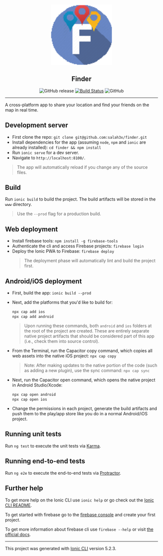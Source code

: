 <div align="center">
  <img src="./src/assets/icon/favicon.png" width="200" alt="Finder Logo" />
  <h2>Finder</h2>

![GitHub release](https://img.shields.io/github/release/salah3x/finder.svg?color=%23f441be)
[![Build Status](https://travis-ci.org/salah3x/finder.svg?branch=master)](https://travis-ci.org/salah3x/finder)
![GitHub](https://img.shields.io/github/license/salah3x/finder.svg?color=%232196F3)

</div>

---

A cross-platform app to share your location and find your friends on the map in real time.

## Development server

- First clone the repo: `git clone git@github.com:salah3x/finder.git`
- Install dependencies for the app (assuming `node`, `npm` and `ionic` are already installed): `cd finder && npm install`
- Run `ionic serve` for a dev server.
- Navigate to `http://localhost:8100/`.

> The app will automatically reload if you change any of the source files.

## Build

Run `ionic build` to build the project. The build artifacts will be stored in the `www` directory.

> Use the `--prod` flag for a production build.

## Web deployment

- Install firebase tools: `npm install -g firebase-tools`
- Authenticate the cli and access Firebase projects: `firebase login`
- Deploy the Ionic PWA to Firebase: `firebase deploy`
  > The deployment phase will automatically lint and build the project first.

## Android/iOS deployment

- First, build the app: `ionic build --prod`
- Next, add the platforms that you'd like to build for:
  ```
  npx cap add ios
  npx cap add android
  ```
  > Upon running these commands, both `android` and `ios` folders at the root of the project are created. These are entirely separate native project artifacts that should be considered part of this app (i.e., check them into source control).
- From the Terminal, run the Capacitor copy command, which copies all web assets into the native iOS project: `npx cap copy`

  > Note: After making updates to the native portion of the code (such as adding a new plugin), use the sync command: `npx cap sync`

- Next, run the Capacitor open command, which opens the native project in Android Studio/Xcode:
  ```
  npx cap open android
  npx cap open ios
  ```
- Change the permissions in each project, generate the build artifacts and push them to the play/app store like you do in a normal Android/iOS project.

## Running unit tests

Run `ng test` to execute the unit tests via [Karma](https://karma-runner.github.io).

## Running end-to-end tests

Run `ng e2e` to execute the end-to-end tests via [Protractor](http://www.protractortest.org/).

## Further help

To get more help on the Ionic CLI use `ionic help` or go check out the [Ionic CLI README](https://ionicframework.com/docs/cli).

To get started with firebase go to the [firebase console](https://console.firebase.google.com/) and create your first project.

To get more information about firebase cli use `firebase --help` or visit [the official docs](https://firebase.google.com/docs/cli/).

---

This project was generated with [Ionic CLI](https://github.com/ionic-team/ionic-cli) version 5.2.3.
